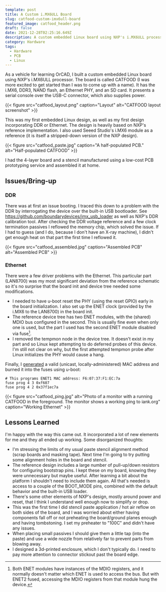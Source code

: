 ```yaml
---
template: post
title: A Custom i.MX6ULL Board
slug: catfood-custom-imx6ull-board
featured_image: catfood_header.png
draft: false
date: 2021-12-28T02:25:16.649Z
description: A custom embedded Linux board using NXP's i.MX6ULL processor.
category: Hardware
tags:
  - Hardware
  - PCB
  - Linux
---
```

As a vehicle for learning OrCAD, I built a custom embedded Linux board using NXP's i.MX6ULL processor. The board is called CATFOOD (I was more excited to get started than I was to come up with a name). It has the i.MX6, DDR3, NAND flash, an Ethernet PHY, and an SD card. It presents a serial console over the USB-C connector, which also supplies power.

{{< figure src="catfood_layout.png" caption="Layout" alt="CATFOOD layout screenshot" >}}

This was my first embedded Linux design, as well as my first design incorporating DDR or Ethernet. The design is heavily based on NXP's reference implementation. I also used Seeed Studio's i.MX6 module as a reference (it is itself a stripped-down version of the NXP design).

{{< figure src="catfood_paste.jpg" caption="A half-populated PCB." alt="Half-populated CATFOOD" >}}

I had the 4-layer board and a stencil manufactured using a low-cost PCB prototyping service and assembled it at home.

## Issues/Bring-up

### DDR

There was at first an issue booting. I traced this down to a problem with the DDR by interrogating the device over the built-in USB bootloader. See <https://github.com/boundarydevices/imx_usb_loader> as well as NXP's DDR calibration tool. After checking the DDR voltage reference and a few clock termination passives I reflowed the memory chip, which solved the issue. If I had to guess (and I do, because I don't have an X-ray machine), I didn't get enough heat on that part the first time I reflowed it.

{{< figure src="catfood_assembled.jpg" caption="Assembled PCB" alt="Assembled PCB" >}}

### Ethernet

There were a few driver problems with the Ethernet. This particular part (LAN8700) was my most significant deviation from the reference schematic so it's no surprise that the board init and device tree needed some modifications.

* I needed to have u-boot reset the PHY (using the reset GPIO) early in the board initialization. I also set up the ENET clock (provided by the i.MX6 to the LAN8700) in the board init.
* The reference device tree has two ENET modules, with the (shared) MDIO bus configured in the second. This is usually fine even when only one is used, but the part I used has the second ENET module disabled via fuse[^1].
* I removed the tempmon node in the device tree. It doesn't exist in my part and so Linux kept attempting to do deferred probes of this device. I'm still not clear on why, but the first attempted tempmon probe after Linux initializes the PHY would cause a hang.

Finally, I [generated](https://www.hellion.org.uk/cgi-bin/randmac.pl?scope=local&type=unicast) a valid (unicast, locally-administered) MAC address and burned it into the fuses using u-boot:

```
# This programs ENET1 MAC address: F6:07:37:F1:EC:7a
fuse prog 4 3 0xf607
fuse prog 4 2 0x37f1ec7a
```

{{< figure src="catfood_ping.jpg" alt="Photo of a monitor with a running CATFOOD in the foreground. The monitor shows a working ping to iank.org" caption="Working Ethernet" >}}

## Lessons Learned

I'm happy with the way this came out. It incorporated a lot of new elements for me and they all ended up working. Some disorganized thoughts:

* I'm stressing the limits of my usual paste stencil alignment method (scrap boards and masking tape). Next time I'm going to try putting some alignment holes in the board and stencil.
* The reference design includes a large number of pull-up/down resistors for configuring bootstrap pins. I kept these on my board, knowing they were unnecessary but maybe useful. After learning a bit about the platform I shouldn't need to include them again. All that's needed is access to a couple of the BOOT_MODE pins, combined with the default behavior and the built-in USB loader.
* There's some other elements of NXP's design, mostly around power and reset, that I think I understand well enough now to simplify or drop.
* This was the first time I did stencil paste application / hot air reflow on both sides of the board, and I was worried about either having components fall off or not preheating the board/ground planes enough and having tombstoning. I set my preheater to "100C" and didn't have any issues.
* When placing small passives I should give them a little tap (into the paste) and use a wide nozzle from relatively far to prevent parts from blowing away.
* I designed a 3d-printed enclosure, which I don't typically do. I need to pay more attention to connector stickout past the board edge.

[^1]: Both ENET modules have instances of the MDIO registers, and it normally doesn't matter which ENET is used to access the bus. But with ENET2 fused, accessing the MDIO registers from that module hung the device.
